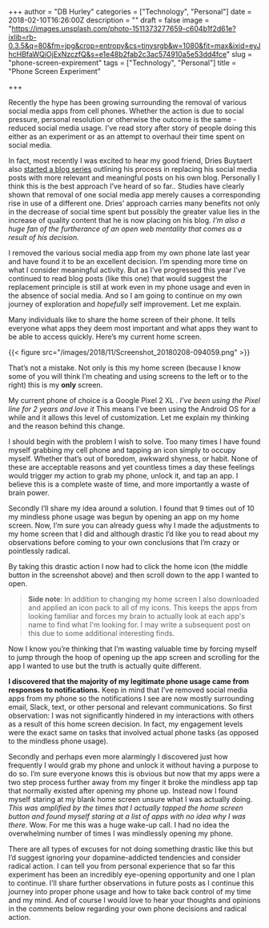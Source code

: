 +++
author = "DB Hurley"
categories = ["Technology", "Personal"]
date = 2018-02-10T16:26:00Z
description = ""
draft = false
image = "https://images.unsplash.com/photo-1511373277659-c604b1f2d61e?ixlib=rb-0.3.5&q=80&fm=jpg&crop=entropy&cs=tinysrgb&w=1080&fit=max&ixid=eyJhcHBfaWQiOjExNzczfQ&s=e1e48b2fab2c3ac574910a5e53dd4fce"
slug = "phone-screen-expirement"
tags = ["Technology", "Personal"]
title = "Phone Screen Experiment"

+++


Recently the hype has been growing surrounding the removal of various social media apps from cell phones. Whether the action is due to social pressure, personal resolution or otherwise the outcome is the same - reduced social media usage. I’ve read story after story of people doing this either as an experiment or as an attempt to overhaul their time spent on social media.

In fact, most recently I was excited to hear my good friend, Dries Buytaert also [started a blog series](https://dri.es/taking-control-of-my-data-and-social-media) outlining his process in replacing his social media posts with more relevant and meaningful posts on his own blog. Personally I think this is the best approach I’ve heard of so far.. Studies have clearly shown that removal of one social media app merely causes a corresponding rise in use of a different one. Dries’ approach carries many benefits not only in the decrease of social time spent but possibly the greater value lies in the increase of quality content that he is now placing on his blog. _I’m also a huge fan of the furtherance of an open web mentality that comes as a result of his decision._

I removed the various social media app from my own phone late last year and have found it to be an excellent decision. I’m spending more time on what I consider meaningful activity. But as I’ve progressed this year I’ve continued to read blog posts (like this one) that would suggest the replacement principle is still at work even in my phone usage and even in the absence of social media. And so I am going to continue on my own journey of exploration and _hopefully_ self improvement. Let me explain.

Many individuals like to share the home screen of their phone. It tells everyone what apps they deem most important and what apps they want to be able to access quickly. Here’s my current home screen.

{{< figure src="/images/2018/11/Screenshot_20180208-094059.png" >}}

That’s not a mistake. Not only is this my home screen (because I know some of you will think I’m cheating and using screens to the left or to the right) this is my **only** screen.

My current phone of choice is a Google Pixel 2 XL . _I’ve been using the Pixel line for 2 years and love it_ This means I’ve been using the Android OS for a while and it allows this level of customization. Let me explain my thinking and the reason behind this change.

I should begin with the problem I wish to solve. Too many times I have found myself grabbing my cell phone and tapping an icon simply to occupy myself. Whether that’s out of boredom, awkward shyness, or habit. None of these are acceptable reasons and yet countless times a day these feelings would trigger my action to grab my phone, unlock it, and tap an app. I believe this is a complete waste of time, and more importantly a waste of brain power.

Secondly I’ll share my idea around a solution. I found that 9 times out of 10 my mindless phone usage was begun by opening an app on my home screen. Now, I’m sure you can already guess why I made the adjustments to my home screen that I did and although drastic I’d like you to read about my observations before coming to your own conclusions that I’m crazy or pointlessly radical.

By taking this drastic action I now had to click the home icon (the middle button in the screenshot above) and then scroll down to the app I wanted to open.

> **Side note**: In addition to changing my home screen I also downloaded and applied an icon pack to all of my icons. This keeps the apps from looking familiar and forces my brain to actually look at each app's name to find what I'm looking for. I may write a subsequent post on this due to some additional interesting finds.

Now I know you’re thinking that I’m wasting valuable time by forcing myself to jump through the hoop of opening up the app screen and scrolling for the app I wanted to use but the truth is actually quite different.

**I discovered that the majority of my legitimate phone usage came from responses to notifications.** Keep in mind that I’ve removed social media apps from my phone so the notifications I see are now mostly surrounding email, Slack, text, or other personal and relevant communications. So first observation: I was not significantly hindered in my interactions with others as a result of this home screen decision. In fact, my engagement levels were the exact same on tasks that involved actual phone tasks (as opposed to the mindless phone usage).

Secondly and perhaps even more alarmingly I discovered just how frequently I would grab my phone and unlock it without having a purpose to do so. I’m sure everyone knows this is obvious but now that my apps were a two step process further away from my finger it broke the mindless app tap that normally existed after opening my phone up. Instead now I found myself staring at my blank home screen unsure what I was actually doing. _This was amplified by the times that I actually tapped the home screen button and found myself staring at a list of apps with no idea why I was there._ Wow. For me this was a huge wake-up call. I had no idea the overwhelming number of times I was mindlessly opening my phone.

There are all types of excuses for not doing something drastic like this but I’d suggest ignoring your dopamine-addicted tendencies and consider radical action.  I can tell you from personal experience that so far this experiment has been an incredibly eye-opening opportunity and one I plan to continue. I’ll share further observations in future posts as I continue this journey into proper phone usage and how to take back control of my time and my mind. And of course I would love to hear your thoughts and opinions in the comments below regarding your own phone decisions and radical action.

